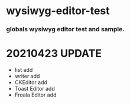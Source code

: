# wysiwyg-editor-test

### globals wysiwyg editor test and sample. ###

# 20210423 UPDATE
- list add
- writer add
- CKEditor add
- Toast Editor add
- Froala Editor add
